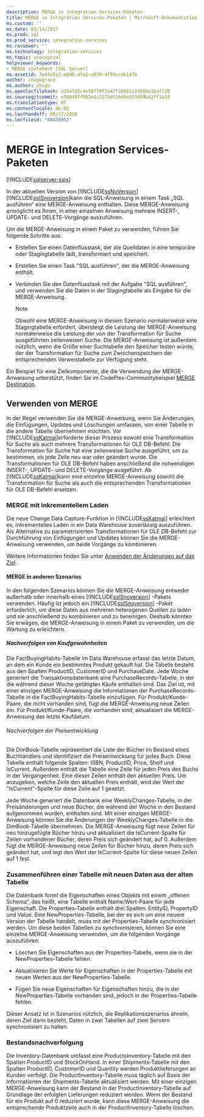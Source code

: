 ```yaml
---
description: MERGE in Integration Services-Paketen
title: MERGE in Integration Services-Paketen | Microsoft-Dokumentation
ms.custom: ''
ms.date: 03/14/2017
ms.prod: sql
ms.prod_service: integration-services
ms.reviewer: ''
ms.technology: integration-services
ms.topic: conceptual
helpviewer_keywords:
- MERGE statement [SQL Server]
ms.assetid: 7e44a5c2-e6d6-4fe2-a079-4f95ccdb147b
author: chugugrace
ms.author: chugu
ms.openlocfilehash: d184fd5c4e587f9f3a47f38961c2d009a1baf720
ms.sourcegitcommit: e700497f962e4c2274df16d9e651059b42ff1a10
ms.translationtype: HT
ms.contentlocale: de-DE
ms.lasthandoff: 08/17/2020
ms.locfileid: "88430952"
---
```

# <a name="merge-in-integration-services-packages"></a>MERGE in Integration Services-Paketen

[!INCLUDE[sqlserver-ssis](../../includes/applies-to-version/sqlserver-ssis.md)]


  In der aktuellen Version von [!INCLUDE[ssNoVersion](../../includes/ssnoversion-md.md)][!INCLUDE[ssISnoversion](../../includes/ssisnoversion-md.md)]kann die SQL-Anweisung in einem Task „SQL ausführen“ eine MERGE-Anweisung enthalten. Diese MERGE-Anweisung ermöglicht es Ihnen, in einer einzelnen Anweisung mehrere INSERT-, UPDATE- und DELETE-Vorgänge auszuführen.  
  
 Um die MERGE-Anweisung in einem Paket zu verwenden, führen Sie folgende Schritte aus:  
  
-   Erstellen Sie einen Datenflusstask, der die Quelldaten in eine temporäre oder Stagingtabelle lädt, transformiert und speichert.  
  
-   Erstellen Sie einen Task "SQL ausführen", der die MERGE-Anweisung enthält.  
  
-   Verbinden Sie den Datenflusstask mit der Aufgabe "SQL ausführen", und verwenden Sie die Daten in der Stagingtabelle als Eingabe für die MERGE-Anweisung.  
  
    > [!NOTE]  
    >  Obwohl eine MERGE-Anweisung in diesem Szenario normalerweise eine Stagingtabelle erfordert, übersteigt die Leistung der MERGE-Anweisung normalerweise die Leistung der von der Transformation für Suche ausgeführten zeilenweisen Suche. Die MERGE-Anweisung ist außerdem nützlich, wenn die Größe einer Suchtabelle den Speicher testen würde, der der Transformation für Suche zum Zwischenspeichern der entsprechenden Verweistabelle zur Verfügung steht.  
  
 Ein Beispiel für eine Zielkomponente, die die Verwendung der MERGE-Anweisung unterstützt, finden Sie im CodePlex-Communitybeispiel [MERGE Destination](https://go.microsoft.com/fwlink/?LinkId=141215).  
  
## <a name="using-merge"></a>Verwenden von MERGE  
 In der Regel verwenden Sie die MERGE-Anweisung, wenn Sie Änderungen, die Einfügungen, Updates und Löschungen umfassen, von einer Tabelle in die andere Tabelle übernehmen möchten. Vor [!INCLUDE[ssKatmai](../../includes/sskatmai-md.md)]erforderte dieser Prozess sowohl eine Transformation für Suche als auch mehrere Transformationen für OLE DB-Befehl. Die Transformation für Suche hat eine zeilenweise Suche ausgeführt, um zu bestimmen, ob jede Zeile neu war oder geändert wurde. Die Transformationen für OLE DB-Befehl haben anschließend die notwendigen INSERT-, UPDATE- und DELETE-Vorgänge ausgeführt. Ab [!INCLUDE[ssKatmai](../../includes/sskatmai-md.md)]kann eine einzelne MERGE-Anweisung sowohl die Transformation für Suche als auch die entsprechenden Transformationen für OLE DB-Befehl ersetzen.  
  
### <a name="merge-with-incremental-loads"></a>MERGE mit inkrementellem Laden  
 Die neue Change Data Capture-Funktion in [!INCLUDE[ssKatmai](../../includes/sskatmai-md.md)] erleichtert es, inkrementelles Laden in ein Data Warehouse zuverlässig auszuführen. Als Alternative zu parametrisierten Transformationen für OLE DB-Befehl zur Durchführung von Einfügungen und Updates können Sie die MERGE-Anweisung verwenden, um beide Vorgänge zu kombinieren.  
  
 Weitere Informationen finden Sie unter [Anwenden der Änderungen auf das Ziel](../../integration-services/change-data-capture/apply-the-changes-to-the-destination.md).  
  
#### <a name="merge-in-other-scenarios"></a>MERGE in anderen Szenarios  
 In den folgenden Szenarios können Sie die MERGE-Anweisung entweder außerhalb oder innerhalb eines [!INCLUDE[ssISnoversion](../../includes/ssisnoversion-md.md)] -Pakets verwenden. Häufig ist jedoch ein [!INCLUDE[ssISnoversion](../../includes/ssisnoversion-md.md)] -Paket erforderlich, um diese Daten aus mehreren heterogenen Quellen zu laden und sie anschließend zu kombinieren und zu bereinigen. Deshalb könnten Sie erwägen, die MERGE-Anweisung in einem Paket zu verwenden, um die Wartung zu erleichtern.  
  
##### <a name="track-buying-habits"></a>Nachverfolgen von Kaufgewohnheiten  
 Die FactBuyingHabits-Tabelle im Data Warehouse erfasst das letzte Datum, an dem ein Kunde ein bestimmtes Produkt gekauft hat. Die Tabelle besteht aus den Spalten ProductID, CustomerID und PurchaseDate. Jede Woche generiert die Transaktionsdatenbank eine PurchaseRecords-Tabelle, in der die während dieser Woche getätigten Käufe enthalten sind. Das Ziel ist, mit einer einzigen MERGE-Anweisung die Informationen der PurchaseRecords-Tabelle in die FactBuyingHabits-Tabelle einzufügen. Für Produkt/Kunde-Paare, die nicht vorhanden sind, fügt die MERGE-Anweisung neue Zeilen ein. Für Produkt/Kunde-Paare, die vorhanden sind, aktualisiert die MERGE-Anweisung das letzte Kaufdatum.  
  
###### <a name="track-price-history"></a>Nachverfolgen der Preisentwicklung  
 Die DimBook-Tabelle repräsentiert die Liste der Bücher im Bestand eines Buchhändlers und identifiziert die Preisentwicklung für jedes Buch. Diese Tabelle enthält folgende Spalten: ISBN, ProductID, Price, Shelf und IsCurrent. Außerdem enthält die Tabelle eine Zeile für jeden Preis des Buchs in der Vergangenheit. Eine dieser Zeilen enthält den aktuellen Preis. Um anzugeben, welche Zeile den aktuellen Preis enthält, wird der Wert der "IsCurrent"-Spalte für diese Zeile auf 1 gesetzt.  
  
 Jede Woche generiert die Datenbank eine WeeklyChanges-Tabelle, in der Preisänderungen und neue Bücher, die während der Woche in den Bestand aufgenommen wurden, enthalten sind. Mit einer einzigen MERGE-Anweisung können Sie die Änderungen der WeeklyChanges-Tabelle in die DimBook-Tabelle übernehmen. Die MERGE-Anweisung fügt neue Zeilen für neu hinzugefügte Bücher hinzu und aktualisiert die IsCurrent-Spalte für Zeilen vorhandener Bücher, deren Preis sich geändert hat, auf 0. Außerdem fügt die MERGE-Anweisung neue Zeilen für Bücher hinzu, deren Preis sich geändert hat, und legt den Wert der IsCurrent-Spalte für diese neuen Zeilen auf 1 fest.  
  
### <a name="merge-a-table-with-new-data-against-the-old-table"></a>Zusammenführen einer Tabelle mit neuen Daten aus der alten Tabelle  
 Die Datenbank formt die Eigenschaften eines Objekts mit einem „offenen Schema“, das heißt, eine Tabelle enthält Name/Wert-Paare für jede Eigenschaft. Die Properties-Tabelle enthält drei Spalten: EntityID,  PropertyID und Value. Eine NewProperties-Tabelle, bei der es sich um eine neuere Version der Tabelle handelt, muss mit der Properties-Tabelle synchronisiert werden. Um diese beiden Tabellen zu synchronisieren, können Sie eine einzelne MERGE-Anweisung verwenden, um die folgenden Vorgänge auszuführen:  
  
-   Löschen Sie Eigenschaften aus der Properties-Tabelle, wenn sie in der NewProperties-Tabelle fehlen.  
  
-   Aktualisieren Sie Werte für Eigenschaften in der Properties-Tabelle mit neuen Werten aus der NewProperties-Tabelle.  
  
-   Fügen Sie neue Eigenschaften für Eigenschaften hinzu, die in der NewProperties-Tabelle vorhanden sind, jedoch in der Properties-Tabelle fehlen.  
  
 Dieser Ansatz ist in Szenarios nützlich, die Replikationsszenarios ähneln, deren Ziel darin besteht, Daten in zwei Tabellen auf zwei Servern synchronisiert zu halten.  
  
### <a name="track-inventory"></a>Bestandsnachverfolgung  
 Die Inventory-Datenbank umfasst eine ProductsInventory-Tabelle mit den Spalten ProductID und StockOnHand. In einer Shipments-Tabelle mit den Spalten ProductID, CustomerID und Quantity werden Produktlieferungen an Kunden verfolgt. Die ProductInventory-Tabelle muss täglich auf Basis der Informationen der Shipments-Tabelle aktualisiert werden. Mit einer einzigen MERGE-Anweisung kann der Bestand in der ProductInventory-Tabelle auf Grundlage der erfolgten Lieferungen reduziert werden. Wenn der Bestand für ein Produkt auf 0 reduziert wurde, kann diese MERGE-Anweisung die entsprechende Produktzeile auch in der ProductInventory-Tabelle löschen.  
  
  
